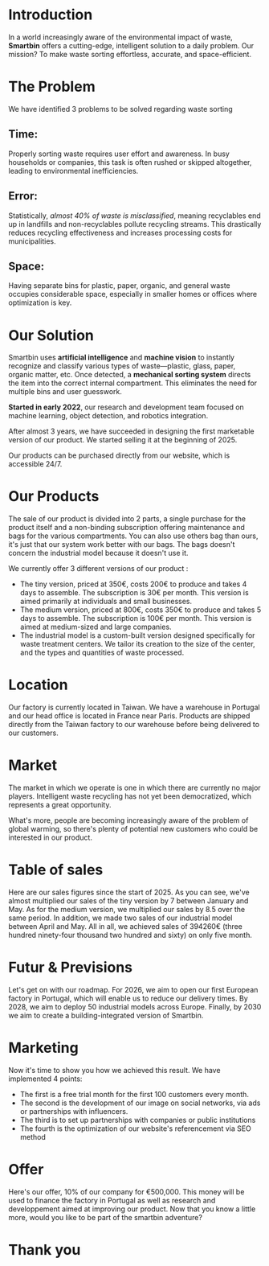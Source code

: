 # Introduction

In a world increasingly aware of the environmental impact of waste, **Smartbin** offers a cutting-edge, intelligent solution to a daily problem. Our mission? To make waste sorting effortless, accurate, and space-efficient.

# The Problem

We have identified 3 problems to be solved regarding waste sorting
## **Time:**  
Properly sorting waste requires user effort and awareness. In busy households or companies, this task is often rushed or skipped altogether, leading to environmental inefficiencies.

## **Error:**  
Statistically, _almost 40% of waste is misclassified_, meaning recyclables end up in landfills and non-recyclables pollute recycling streams. This drastically reduces recycling effectiveness and increases processing costs for municipalities.

## **Space:**  
Having separate bins for plastic, paper, organic, and general waste occupies considerable space, especially in smaller homes or offices where optimization is key.

# Our Solution

Smartbin uses **artificial intelligence** and **machine vision** to instantly recognize and classify various types of waste—plastic, glass, paper, organic matter, etc. Once detected, a **mechanical sorting system** directs the item into the correct internal compartment. This eliminates the need for multiple bins and user guesswork.

**Started in early 2022**, our research and development team focused on machine learning, object detection, and robotics integration.

After almost 3 years, we have succeeded in designing the first marketable version of our product. We started selling it at the beginning of 2025.

Our products can be purchased directly from our website, which is accessible 24/7.

# Our Products

The sale of our product is divided into 2 parts, a single purchase for the product itself and a non-binding subscription offering maintenance and bags for the various compartments. 
You can also use others bag than ours, it's just that our system work better with our bags. The bags doesn't concern the industrial model because it doesn't use it.

We currently offer 3 different versions of our product :
-  The tiny version, priced at 350€, costs 200€ to produce and takes 4 days to assemble. The subscription is 30€ per month. This version is aimed primarily at individuals and small businesses.
- The medium version, priced at 800€, costs 350€ to produce and takes 5 days to assemble. The subscription is 100€ per month. This version is aimed at medium-sized and large companies.
- The industrial model is a custom-built version designed specifically for waste treatment centers. We tailor its creation to the size of the center, and the types and quantities of waste processed.
# Location

Our factory is currently located in Taiwan. We have a warehouse in Portugal and our head office is located in France near Paris. Products are shipped directly from the Taiwan factory to our warehouse before being delivered to our customers.

# Market

The market in which we operate is one in which there are currently no major players. Intelligent waste recycling has not yet been democratized, which represents a great opportunity.

What's more, people are becoming increasingly aware of the problem of global warming, so there's plenty of potential new customers who could be interested in our product.

# Table of sales

Here are our sales figures since the start of 2025. As you can see, we've almost multiplied our sales of the tiny version by 7 between January and May. 
As for the medium version, we multiplied our sales by 8.5 over the same period. 
In addition, we made two sales of our industrial model between April and May.
All in all, we achieved sales of 394260€ (three hundred ninety-four thousand two hundred and sixty) on only five month. 
# Futur & Previsions

Let's get on with our roadmap. For 2026, we aim to open our first European factory in Portugal, which will enable us to reduce our delivery times. By 2028, we aim to deploy 50 industrial models across Europe. Finally, by 2030 we aim to create a building-integrated version of Smartbin.

# Marketing
Now it's time to show you how we achieved this result. We have implemented 4 points:
- The first is a free trial month for the first 100 customers every month.
- The second is the development of our image on social networks, via ads or partnerships with influencers.
- The third is to set up partnerships with companies or public institutions
- The fourth is the optimization of our website's referencement via SEO method 

# Offer

Here's our offer, 10% of our company for €500,000.
This money will be used to finance the factory in Portugal as well as research and developpement aimed at improving our product.
Now that you know a little more, would you like to be part of the smartbin adventure?
# Thank you
